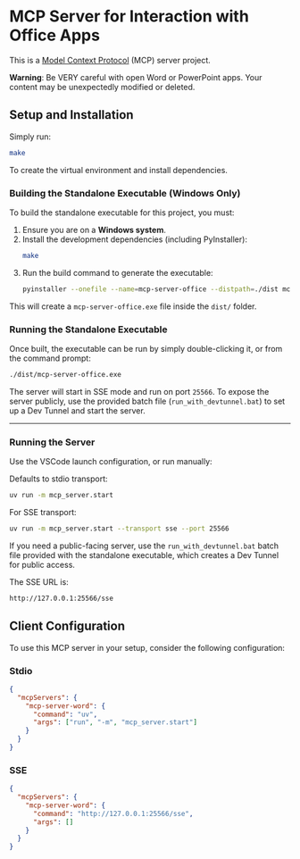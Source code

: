 # MCP Server for Interaction with Office Apps

This is a [Model Context Protocol](https://github.com/modelcontextprotocol) (MCP) server project.

**Warning**: Be VERY careful with open Word or PowerPoint apps. Your content may be unexpectedly modified or deleted.

## Setup and Installation

Simply run:

```bash
make
```

To create the virtual environment and install dependencies.

### Building the Standalone Executable (Windows Only)

To build the standalone executable for this project, you must:

1. Ensure you are on a **Windows system**.
2. Install the development dependencies (including PyInstaller):
   ```bash
   make
   ```
3. Run the build command to generate the executable:
   ```bash
   pyinstaller --onefile --name=mcp-server-office --distpath=./dist mcp_server/start.py
   ```

This will create a `mcp-server-office.exe` file inside the `dist/` folder.

### Running the Standalone Executable

Once built, the executable can be run by simply double-clicking it, or from the command prompt:

```bash
./dist/mcp-server-office.exe
```

The server will start in SSE mode and run on port `25566`. To expose the server publicly, use the provided batch file (`run_with_devtunnel.bat`) to set up a Dev Tunnel and start the server.

---

### Running the Server

Use the VSCode launch configuration, or run manually:

Defaults to stdio transport:

```bash
uv run -m mcp_server.start
```

For SSE transport:

```bash
uv run -m mcp_server.start --transport sse --port 25566
```

If you need a public-facing server, use the `run_with_devtunnel.bat` batch file provided with the standalone executable, which creates a Dev Tunnel for public access.

The SSE URL is:

```bash
http://127.0.0.1:25566/sse
```

## Client Configuration

To use this MCP server in your setup, consider the following configuration:

### Stdio

```json
{
  "mcpServers": {
    "mcp-server-word": {
      "command": "uv",
      "args": ["run", "-m", "mcp_server.start"]
    }
  }
}
```

### SSE

```json
{
  "mcpServers": {
    "mcp-server-word": {
      "command": "http://127.0.0.1:25566/sse",
      "args": []
    }
  }
}
```
